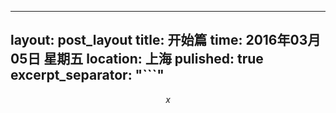 <script type="text/javascript"
 src="http://cdn.mathjax.org/mathjax/latest/MathJax.js?config=TeX-AMS-MML_HTMLorMML">
</script>

---
layout: post_layout
title: 开始篇
time: 2016年03月05日 星期五
location: 上海
pulished: true
excerpt_separator: "```"
---


$$x$$
